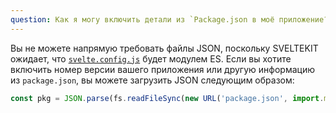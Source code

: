 ```yaml
---
question: Как я могу включить детали из `Package.json в моё приложение?
---
```


Вы не можете напрямую требовать файлы JSON, поскольку SVELTEKIT ожидает, что [`svelte.config.js`](/docs#konfiguracziya) будет модулем ES. Если вы хотите включить номер версии вашего приложения или другую информацию из `package.json`, вы можете загрузить JSON следующим образом:

```js
const pkg = JSON.parse(fs.readFileSync(new URL('package.json', import.meta.url), 'utf8'));
```